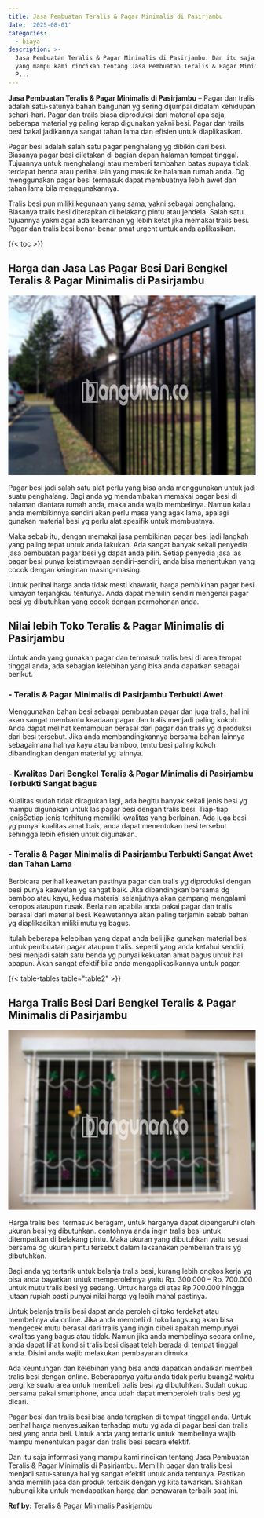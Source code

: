 ```yaml
---
title: Jasa Pembuatan Teralis & Pagar Minimalis di Pasirjambu
date: '2025-08-01'
categories:
  - biaya
description: >-
  Jasa Pembuatan Teralis & Pagar Minimalis di Pasirjambu. Dan itu saja informasi
  yang mampu kami rincikan tentang Jasa Pembuatan Teralis & Pagar Minimalis di
  P...
---
```


**Jasa Pembuatan Teralis & Pagar Minimalis di Pasirjambu** – Pagar dan tralis adalah satu-satunya bahan bangunan yg sering dijumpai didalam kehidupan sehari-hari. Pagar dan trails biasa diproduksi dari material apa saja, beberapa material yg paling kerap digunakan yakni besi. Pagar dan trails besi bakal jadikannya sangat tahan lama dan efisien untuk diaplikasikan.

Pagar besi adalah salah satu pagar penghalang yg dibikin dari besi. Biasanya pagar besi diletakan di bagian depan halaman tempat tinggal. Tujuannya untuk menghalangi atau memberi tambahan batas supaya tidak terdapat benda atau perihal lain yang masuk ke halaman rumah anda. Dg menggunakan pagar besi termasuk dapat membuatnya lebih awet dan tahan lama bila menggunakannya.

Tralis besi pun miliki kegunaan yang sama, yakni sebagai penghalang. Biasanya trails besi diterapkan di belakang pintu atau jendela. Salah satu tujuannya yakni agar ada keamanan yg lebih ketat jika memakai tralis besi. Pagar dan tralis besi benar-benar amat urgent untuk anda aplikasikan.

{{< toc >}}

## Harga dan Jasa Las Pagar Besi Dari Bengkel Teralis & Pagar Minimalis di Pasirjambu

![Jasa Pembuatan Teralis & Pagar Minimalis di Pasirjambu](/images/pagar-minimalis-murah-50.png)

Pagar besi jadi salah satu alat perlu yang bisa anda menggunakan untuk jadi suatu penghalang. Bagi anda yg mendambakan memakai pagar besi di halaman diantara rumah anda, maka anda wajib membelinya. Namun kalau anda membikinnya sendiri akan perlu masa yang agak lama, apalagi gunakan material besi yg perlu alat spesifik untuk membuatnya.

Maka sebab itu, dengan memakai jasa pembikinan pagar besi jadi langkah yang paling tepat untuk anda lakukan. Ada sangat banyak sekali penyedia jasa pembuatan pagar besi yg dapat anda pilih. Setiap penyedia jasa las pagar besi punya keistimewaan sendiri-sendiri, anda bisa menentukan yang cocok dengan keinginan masing-masing.

Untuk perihal harga anda tidak mesti khawatir, harga pembikinan pagar besi lumayan terjangkau tentunya. Anda dapat memilih sendiri mengenai pagar besi yg dibutuhkan yang cocok dengan permohonan anda.

## Nilai lebih Toko Teralis & Pagar Minimalis di Pasirjambu

Untuk anda yang gunakan pagar dan termasuk tralis besi di area tempat tinggal anda, ada sebagian kelebihan yang bisa anda dapatkan sebagai berikut.

### \- Teralis & Pagar Minimalis di Pasirjambu Terbukti Awet

Menggunakan bahan besi sebagai pembuatan pagar dan juga tralis, hal ini akan sangat membantu keadaan pagar dan tralis menjadi paling kokoh. Anda dapat melihat kemampuan berasal dari pagar dan tralis yg diproduksi dari besi tersebut. Jika anda membandingkannya bersama bahan lainnya sebagaimana halnya kayu atau bamboo, tentu besi paling kokoh dibandingkan dengan material yg lainnya.

### \- Kwalitas Dari Bengkel Teralis & Pagar Minimalis di Pasirjambu Terbukti Sangat bagus

Kualitas sudah tidak diragukan lagi, ada begitu banyak sekali jenis besi yg mampu digunakan untuk las pagar besi dengan tralis besi. Tiap-tiap jenisSetiap jenis terhitung memiliki kwalitas yang berlainan. Ada juga besi yg punyai kualitas amat baik, anda dapat menentukan besi tersebut sehingga lebih efisien untuk digunakan.

### \- Teralis & Pagar Minimalis di Pasirjambu Terbukti Sangat Awet dan Tahan Lama

Berbicara perihal keawetan pastinya pagar dan tralis yg diproduksi dengan besi punya keawetan yg sangat baik. Jika dibandingkan bersama dg bamboo atau kayu, kedua material selanjutnya akan gampang mengalami keropos ataupun rusak. Berlainan apabila anda pakai pagar dan tralis berasal dari material besi. Keawetannya akan paling terjamin sebab bahan yg diaplikasikan miliki mutu yg bagus.

Itulah beberapa kelebihan yang dapat anda beli jika gunakan material besi untuk pembuatan pagar ataupun tralis. seperti yang anda ketahui sendiri, besi menjadi salah satu benda yg punyai kekuatan amat bagus untuk hal apapun. Akan sangat efektif bila anda mengaplikasikannya untuk pagar.

{{< table-tables table="table2" >}}

## Harga Tralis Besi Dari Bengkel Teralis & Pagar Minimalis di Pasirjambu

![Jasa Pembuatan Teralis & Pagar Minimalis di Pasirjambu](/images/teralis-minimalis-murah-07.png)

Harga tralis besi termasuk beragam, untuk harganya dapat dipengaruhi oleh ukuran besi yg dibutuhkan. contohnya anda ingin tralis besi untuk ditempatkan di belakang pintu. Maka ukuran yang dibutuhkan yaitu sesuai bersama dg ukuran pintu tersebut dalam laksanakan pembelian tralis yg dibutuhkan.

Bagi anda yg tertarik untuk belanja tralis besi, kurang lebih ongkos kerja yg bisa anda bayarkan untuk memperolehnya yaitu Rp. 300.000 – Rp. 700.000 untuk mutu tralis besi yg sedang. Untuk harga di atas Rp.700.000 hingga jutaan rupiah pasti punyai nilai harga yg lebih mahal pastinya.

Untuk belanja tralis besi dapat anda peroleh di toko terdekat atau membelinya via online. Jika anda membeli di toko langsung akan bisa mengecek mutu berasal dari tralis yang ingin dibeli apakah mempunyai kwalitas yang bagus atau tidak. Namun jika anda membelinya secara online, anda dapat lihat kondisi tralis besi disaat telah berada di tempat tinggal anda. Disini anda wajib melakukan pembayaran dimuka.

Ada keuntungan dan kelebihan yang bisa anda dapatkan andaikan membeli tralis besi dengan online. Beberapanya yaitu anda tidak perlu buang2 waktu pergi ke suatu area untuk membeli tralis besi yg dibutuhkan. Sudah cukup bersama pakai smartphone, anda udah dapat memperoleh tralis besi yg dicari.

Pagar besi dan tralis besi bisa anda terapkan di tempat tinggal anda. Untuk perihal harga menyesuaikan terhadap mutu yg ada di pagar besi dan tralis besi yang anda beli. Untuk anda yang tertarik untuk membelinya wajib mampu menentukan pagar dan tralis besi secara efektif.

Dan itu saja informasi yang mampu kami rincikan tentang Jasa Pembuatan Teralis & Pagar Minimalis di Pasirjambu. Memilih pagar dan tralis besi menjadi satu-satunya hal yg sangat efektif untuk anda tentunya. Pastikan anda memilih jasa dan produk terbaik dengan yg kita tawarkan. Silahkan hubungi kita untuk mendapatkan harga dan penawaran terbaik saat ini.

**Ref by:** [Teralis & Pagar Minimalis Pasirjambu](https://id.wikipedia.org/wiki/Teralis)
